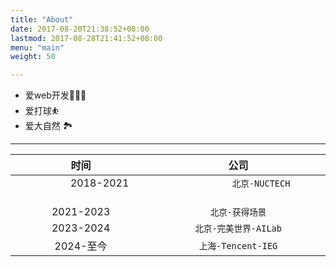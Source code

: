 ```yaml
---
title: "About"
date: 2017-08-20T21:38:52+08:00
lastmod: 2017-08-28T21:41:52+08:00
menu: "main"
weight: 50

---
```


- 爱web开发👨🏻‍💻
- 爱打球⛹
- 爱大自然 🏞️
***
| &nbsp; &nbsp; &nbsp; &nbsp; &nbsp; 时间 &nbsp; &nbsp; &nbsp; &nbsp; &nbsp; | &nbsp; &nbsp; &nbsp; &nbsp; &nbsp; 公司 &nbsp; &nbsp; &nbsp; &nbsp; &nbsp; |
| :----: | :----: |
| &nbsp; &nbsp; &nbsp; &nbsp; &nbsp; &nbsp; &nbsp; &nbsp; &nbsp; &nbsp; 2018-2021 &nbsp; &nbsp; &nbsp; &nbsp; &nbsp; &nbsp; &nbsp; &nbsp; &nbsp; &nbsp; | &nbsp; &nbsp; &nbsp; &nbsp; &nbsp;&nbsp; &nbsp; &nbsp; &nbsp; &nbsp;&nbsp; &nbsp; &nbsp; &nbsp; &nbsp; `北京-NUCTECH` &nbsp; &nbsp; &nbsp; &nbsp; &nbsp;&nbsp; &nbsp; &nbsp; &nbsp; &nbsp;&nbsp; &nbsp; &nbsp; &nbsp; &nbsp; |
| 2021-2023 | `北京-获得场景` |
| 2023-2024 | `北京-完美世界-AILab` |
| 2024-至今 | `上海-Tencent-IEG` |


